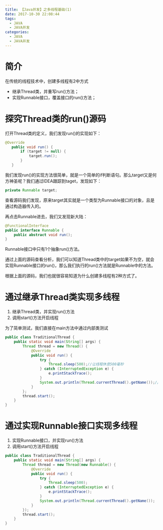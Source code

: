 ```yaml
---
title: 【Java并发】之多线程基础(1)
date: 2017-10-30 22:08:44
tags:
  - JAVA
  - JAVA并发
categories:
  - JAVA
  - JAVA并发
---
```

# 简介

在传统的线程技术中，创建多线程有2中方式

* 继承Thread类，并重写run()方法；
* 实现Runnable接口，覆盖接口的run()方法；

<!-- more -->

# 探究Thread类的run()源码

打开Thread类的定义，我们发现run()的实现如下：

```java
@Override
   public void run() {
       if (target != null) {
           target.run();
       }
   }
```

我们发现run()的实现方法很简单，就是一个简单的if判断语句。那么target又是何方神圣呢？我们通过IDEA跟踪到taget，发现如下：

```java
private Runnable target;
```
查看源码我们发现，原来target其实就是一个类型为Runnable接口的对象，且是通过构造器传入的。

再点击Runnable进去，我们又发现新大陆：
```java
@FunctionalInterface
public interface Runnable {
    public abstract void run();
}
```

Runnable接口中只有1个抽象run()方法。

通过上面的源码查看分析，我们可以知道Thread类中的target如果不为空，就会实现Runnable接口的run()，那么我们执行的run()方法就是Runnable中的方法。

根据上面的源码，我们也就很容易知道为什么创建多线程有2种方式了。

# 通过继承Thread类实现多线程

1. 继承Thread类，并实现run()方法
2. 调用start()方法开启线程

为了简单测试，我们直接在main方法中通过内部类测试
```java
public class TraditionalThread {
	public static void main(String[] args) {
		Thread thread = new Thread() {
			@Override
			public void run() {
				try {
					Thread.sleep(500);//让线程休息500毫秒
				} catch (InterruptedException e) {
					e.printStackTrace();
				}
				System.out.println(Thread.currentThread().getName());//打印出当前线程名
			}
		};
		thread.start();
	}
}
```

# 通过实现Runnable接口实现多线程

1. 实现Runnable接口，并实现run()方法
2. 调用start()方法开启线程

```java
public class TraditionalThread {
	public static void main(String[] args) {
		Thread thread = new Thread(new Runnable() {
			@Override
			public void run() {
				try {
					Thread.sleep(500);
				} catch (InterruptedException e) {
					e.printStackTrace();
				}
				System.out.println(Thread.currentThread().getName());
			}
		});
		thread.start();
	}
}
```
